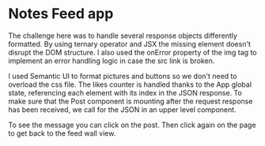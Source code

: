 # Notes Feed app

The challenge here was to handle several response objects differently formatted. By using ternary operator and JSX the missing element doesn't disrupt the DOM structure. I also used the onError property of the img tag to implement an error handling logic in case the src link is broken.

I used Semantic UI to format pictures and buttons so we don't need to overload the css file. The likes counter is handled thanks to the App global state, referencing each element with its index in the JSON response. To make sure that the Post component is mounting after the request response has been received, we call for the JSON in an upper level component.

To see the message you can click on the post. Then click again on the page to get back to the feed wall view.